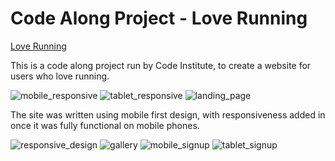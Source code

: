 # Code Along Project - Love Running

[Love Running](https://ktay0557.github.io/love_running/)

This is a code along project run by Code Institute, to create a website for users who love running.

![mobile_responsive](assets/images/mobile_home.png)
![tablet_responsive](assets/images/home_screen.png)
![landing_page](assets/images/landing_page.png)

The site was written using mobile first design, with responsiveness added in once it was fully functional on mobile phones.

![responsive_design](assets/images/responsive_design.png)
![gallery](assets/images/gallery.png)
![mobile_signup](assets/images/mobile.png)
![tablet_signup](assets/images/tablet_size.png)
